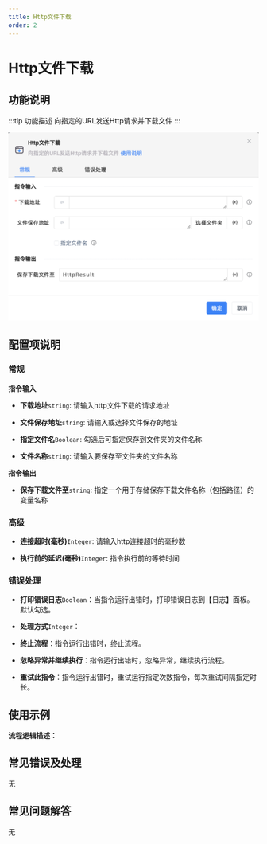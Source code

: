 ```yaml
---
title: Http文件下载
order: 2
---
```


# Http文件下载

## 功能说明

:::tip 功能描述
向指定的URL发送Http请求并下载文件
:::

![Http文件下载](../../../assets/Http文件下载_command.png)

## 配置项说明

### 常规

**指令输入**

- **下载地址**`string`: 请输入http文件下载的请求地址

- **文件保存地址**`string`: 请输入或选择文件保存的地址

- **指定文件名**`Boolean`: 勾选后可指定保存到文件夹的文件名称

- **文件名称**`string`: 请输入要保存至文件夹的文件名称


**指令输出**

- **保存下载文件至**`string`: 指定一个用于存储保存下载文件名称（包括路径）的变量名称

### 高级

- **连接超时(毫秒)**`Integer`: 请输入http连接超时的毫秒数

- **执行前的延迟(毫秒)**`Integer`: 指令执行前的等待时间

### 错误处理

- **打印错误日志**`Boolean`：当指令运行出错时，打印错误日志到【日志】面板。默认勾选。

- **处理方式**`Integer`：

 - **终止流程**：指令运行出错时，终止流程。

 - **忽略异常并继续执行**：指令运行出错时，忽略异常，继续执行流程。

 - **重试此指令**：指令运行出错时，重试运行指定次数指令，每次重试间隔指定时长。

## 使用示例

**流程逻辑描述：** 

## 常见错误及处理

无

## 常见问题解答

无

